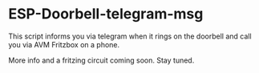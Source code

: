 # ESP-Doorbell-telegram-msg
This script informs you via telegram when it rings on the doorbell and call you via AVM Fritzbox on a phone.

More info and a fritzing circuit coming soon. Stay tuned.
